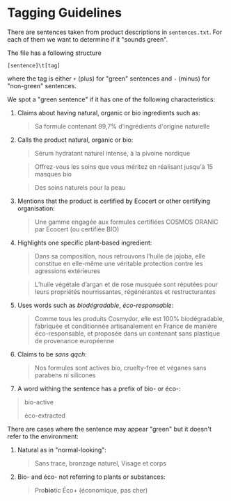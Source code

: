 # Tagging Guidelines

There are sentences taken from product descriptions in `sentences.txt`. For each of them we want to determine if it "sounds green".

The file has a following structure
```
[sentence]\t[tag]
```
where the tag is either `+` (plus) for "green" sentences and `-` (minus) for "non-green" sentences.

We spot a "green sentence" if it has one of the following characteristics:

1. Claims about having natural, organic or bio ingredients such as: 

   > Sa formule contenant 99,7% d'ingrédients d'origine naturelle

2. Calls the product natural, organic or bio:

   > Sérum hydratant naturel intense, à la pivoine nordique

   > Offrez-vous les soins que vous méritez en réalisant jusqu'à 15 masques bio

   > Des soins naturels pour la peau

3. Mentions that the product is certified by Ecocert or other certifying organisation:

   > Une gamme engagée aux formules certifiées COSMOS ORANIC par Ecocert (ou certifiée BIO)

4. Highlights one specific plant-based ingredient:

   > Dans sa composition, nous retrouvons l’huile de jojoba, elle constitue en elle-même une véritable protection contre les agressions extérieures

   > L’huile végétale d’argan et de rose musquée sont réputées pour leurs propriétés nourrissantes, régénérantes et restructurantes	

5. Uses words such as *biodégradable*, *éco-responsable*:

   > Comme tous les produits Cosmydor, elle est 100% biodégradable, fabriquée et conditionnée artisanalement en France de manière éco-responsable, et proposée dans un contenant sans plastique de provenance européenne

6. Claims to be *sans qqch*:

   > Nos formules sont actives bio, cruelty-free et véganes sans parabens ni silicones

7.  A word withing the sentence has a prefix of bio- or éco-:

   > bio-active
   >
   > éco-extracted

There are cases where the sentence may appear "green" but it doesn't refer to the environment:

1. Natural as in "normal-looking":

   > Sans trace, bronzage naturel, Visage et corps	

2. Bio- and éco- not referring to plants or substances:

   > Pro**bio**tic
   > Éco+ (économique, pas cher)